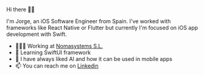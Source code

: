 Hi there 👋🏻

I'm Jorge, an iOS Software Engineer from Spain. I've worked with frameworks like React Native or Flutter but currently I'm focused on iOS app development with Swift.

- 👨🏻‍💻 Working at [Nomasystems S.L.](https://www.linkedin.com/company/nomasystems-s-l-/mycompany/)
- 🌱 Learning SwiftUI framework
- 🤔 I have always liked AI and how it can be used in mobile apps
- 📫 You can reach me on [Linkedin](https://www.linkedin.com/in/jorgmateos/)

<!---
jorgmateos/jorgmateos is a ✨ special ✨ repository because its `README.md` (this file) appears on your GitHub profile.
You can click the Preview link to take a look at your changes.
--->
